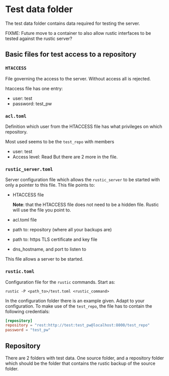 # Test data folder

The test data folder contains data required for testing the server.

FIXME: Future move to a container to also allow rustic interfaces to be tested
against the rustic server?

## Basic files for test access to a repository

### `HTACCESS`

File governing the access to the server. Without access all is rejected.

htaccess file has one entry:

- user: test
- password: test_pw

### `acl.toml`

Definition which user from the HTACCESS file has what privileges on which
repository.

Most used seems to be the `test_repo` with members

- user: test
- Access level: Read But there are 2 more in the file.

### `rustic_server.toml`

Server configuration file which allows the `rustic_server` to be started with
only a pointer to this file. This file points to:

- HTACCESS file

  **Note**: that the HTACCESS file does not need to be a hidden file. Rustic
  will use the file you point to.
- acl.toml file
- path to: repository (where all your backups are)
- path to: https TLS certificate and key file
- dns_hostname, and port to listen to

This file allows a server to be started.

### `rustic.toml`

Configuration file for the `rustic` commands. Start as:

```console
rustic -P <path_to>/test.toml <rustic_command>
```

In the configuration folder there is an example given. Adapt to your
configuration. To make use of the `test_repo`, the file has to contain the
following credentials:

```toml
[repository]
repository = "rest:http://test:test_pw@localhost:8000/test_repo"
password = "test_pw"
```

## Repository

There are 2 folders with test data. One source folder, and a repository folder
which should be the folder that contains the rustic backup of the source folder.
